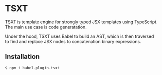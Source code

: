 TSXT
====
TSXT is template engine for strongly typed JSX templates using TypeScript.
The main use case is code generatation.

Under the hood, TSXT uses Babel to build an AST, which is then traversed to find and replace JSX nodes to concatenation binary expressions.

## Installation

```bash
$ npm i babel-plugin-tsxt
```
